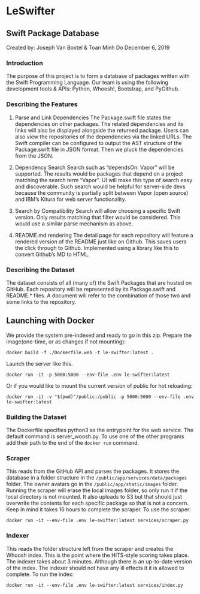 # LeSwifter

## Swift Package Database
Created by: Joseph Van Boxtel & Toan Minh Do
December 6, 2019

### Introduction
The purpose of this project is to form a database of packages written with the Swift Programming Language. Our team is using the following development tools & APIs: Python, Whoosh!, Bootstrap, and PyGithub.

### Describing the Features
1. Parse and Link Dependencies
The Package.swift file states the dependencies on other packages. The related dependencies and its links will also be displayed alongside the returned package. Users can also view the repositories of the dependencies via the linked URLs. The Swift compiler can be configured to output the AST structure of the Package.swift file in JSON format. Then we pluck the dependencies from the JSON.

2. Dependency Search
Search such as “dependsOn: Vapor” will be supported. The results would be packages that depend on a project matching the search term “Vapor”. UI will make this type of search easy and discoverable. Such search would be helpful for server-side devs because the community is partially split between Vapor (open source) and IBM’s Kitura for web server functionality.

3. Search by Compatibility
Search will allow choosing a specific Swift version. Only results matching that filter would be considered. This would use a similar parse mechanism as above.

4. README.md rendering
The detail page for each repository will feature a rendered version of the README just like on Github. This saves users the click through to Github. Implemented using a library like this to convert Github’s MD to HTML.

### Describing the Dataset
The dataset consists of all (many of) the Swift Packages that are hosted on GitHub. Each repository will be represented by its Package.swift and README.* files. A document will refer to the combination of those two and some links to the repository.


## Launching with Docker
We provide the system pre-indexed and ready to go in this zip.
Prepare the image(one-time, or as changes if not mounting):

```
docker build -f ./Dockerfile.web -t le-swifter:latest .
```
Launch the server like this.
```
docker run -it -p 5000:5000 --env-file .env le-swifter:latest
```
Or if you would like to mount the current version of public for hot reloading:
```
docker run -it -v "$(pwd)"/public:/public -p 5000:5000 --env-file .env le-swifter:latest
```

### Building the Dataset

The Dockerfile specifies python3 as the entrypoint for the web service.
The default command is server_woosh.py. To use one of the other programs add their path to the end of the `docker run` command.

### Scraper
This reads from the GitHub API and parses the packages. It stores the database in a folder structure in the `/public/app/services/data/packages` folder. The owner avatars go in the `/public/app/static/images` folder. Running the scraper will erase the local images folder, so only run it if the local directory is not mounted. It also uploads to S3 but that should just overwrite the contents for each specific package so that is not a concern. Keep in mind it takes 16 hours to complete the scraper.
To use the scraper:
```
docker run -it --env-file .env le-swifter:latest services/scraper.py
```

### Indexer
This reads the folder structure left from the scraper and creates the Whoosh index. This is the point where the HITS-style scoring takes place.
The indexer takes about 3 minutes. Although there is an up-to-date version of the index.
The indexer should not have any ill effects it it is allowed to complete.
To run the index:
```
docker run -it --env-file .env le-swifter:latest services/index.py
```
